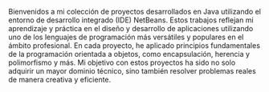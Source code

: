 Bienvenidos a mi colección de proyectos desarrollados en Java utilizando el entorno de desarrollo integrado (IDE) NetBeans.
Estos trabajos reflejan mi aprendizaje y práctica en el diseño y desarrollo de aplicaciones utilizando uno de los lenguajes de programación más versátiles y populares en el ámbito profesional.
En cada proyecto, he aplicado principios fundamentales de la programación orientada a objetos, como encapsulación, herencia y polimorfismo y más.
Mi objetivo con estos proyectos ha sido no solo adquirir un mayor dominio técnico, sino también resolver problemas reales de manera creativa y eficiente.
